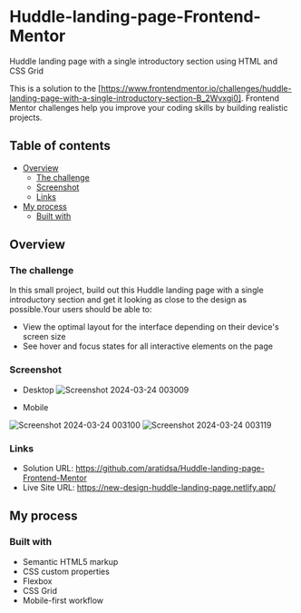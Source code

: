 # Huddle-landing-page-Frontend-Mentor
Huddle landing page with a single introductory section using HTML and CSS Grid

This is a solution to the [https://www.frontendmentor.io/challenges/huddle-landing-page-with-a-single-introductory-section-B_2Wvxgi0]. Frontend Mentor challenges help you improve your coding skills by building realistic projects.

## Table of contents

- [Overview](#overview)
  - [The challenge](#the-challenge)
  - [Screenshot](#screenshot)
  - [Links](#links)
- [My process](#my-process)
  - [Built with](#built-with)

## Overview

### The challenge
In this small project, build out this Huddle landing page with a single introductory section and get it looking as close to the design as possible.Your users should be able to:
- View the optimal layout for the interface depending on their device's screen size
- See hover and focus states for all interactive elements on the page

### Screenshot
- Desktop
  ![Screenshot 2024-03-24 003009](https://github.com/aratidsa/Huddle-landing-page-Frontend-Mentor/assets/128802362/7ee4d4d5-d6a1-4609-805b-5f09cd529ca8)

  
- Mobile
  
![Screenshot 2024-03-24 003100](https://github.com/aratidsa/Huddle-landing-page-Frontend-Mentor/assets/128802362/92deb40e-67d3-4755-96ee-2abe4e9f8d1d)
![Screenshot 2024-03-24 003119](https://github.com/aratidsa/Huddle-landing-page-Frontend-Mentor/assets/128802362/4433a095-83f5-44e6-8d86-f7252b50bbab)

### Links

- Solution URL: https://github.com/aratidsa/Huddle-landing-page-Frontend-Mentor
- Live Site URL: https://new-design-huddle-landing-page.netlify.app/

## My process

### Built with

- Semantic HTML5 markup
- CSS custom properties
- Flexbox
- CSS Grid
- Mobile-first workflow
